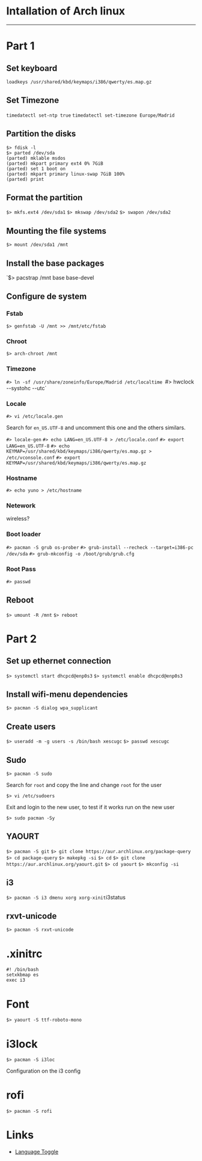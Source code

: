# Intallation of Arch linux

---

# Part 1

## Set keyboard

`loadkeys /usr/shared/kbd/keymaps/i386/qwerty/es.map.gz`

## Set Timezone

`timedatectl set-ntp true`
`timedatectl set-timezone Europe/Madrid`

## Partition the disks

```
$> fdisk -l
$> parted /dev/sda
(parted) mklable msdos
(parted) mkpart primary ext4 0% 7GiB
(parted) set 1 boot on
(parted) mkpart primary linux-swap 7GiB 100%
(parted) print
```

## Format the partition

`$> mkfs.ext4 /dev/sda1`
`$> mkswap /dev/sda2`
`$> swapon /dev/sda2`

## Mounting the file systems

`$> mount /dev/sda1 /mnt`

## Install the base packages

`$> pacstrap /mnt base base-devel

## Configure de system

### Fstab

`$> genfstab -U /mnt >> /mnt/etc/fstab`

### Chroot

`$> arch-chroot /mnt`

### Timezone

`#> ln -sf /usr/share/zoneinfo/Europe/Madrid /etc/localtime
`#> hwclock --systohc --utc`

### Locale

`#> vi /etc/locale.gen`

Search for `en_US.UTF-8` and uncomment this one and the others similars.

`#> locale-gen`
`#> echo LANG=en_US.UTF-8 > /etc/locale.conf`
`#> export LANG=en_US.UTF-8`
`#> echo KEYMAP=/usr/shared/kbd/keymaps/i386/qwerty/es.map.gz > /etc/vconsole.conf`
`#> export KEYMAP=/usr/shared/kbd/keymaps/i386/qwerty/es.map.gz`

### Hostname

`#> echo yuno > /etc/hostname`

### Netework

wireless?

### Boot loader

`#> pacman -S grub os-prober`
`#> grub-install --recheck --target=i386-pc /dev/sda`
`#> grub-mkconfig -o /boot/grub/grub.cfg`

### Root Pass

`#> passwd`

## Reboot

`$> umount -R /mnt`
`$> reboot`

# Part 2

## Set up ethernet connection

`$> systemctl start dhcpcd@enp0s3`
`$> systemctl enable dhcpcd@enp0s3`

## Install wifi-menu dependencies

`$> pacman -S dialog wpa_supplicant`

## Create users

`$> useradd -m -g users -s /bin/bash xescugc`
`$> passwd xescugc`

## Sudo

`$> pacman -S sudo`

Search for `root` and copy the line and change `root` for the user

`$> vi /etc/sudoers`

Exit and login to the new user, to test if it works run on the new user

`$> sudo pacman -Sy`

## YAOURT

`$> pacman -S git`
`$> git clone https://aur.archlinux.org/package-query`
`$> cd package-query`
`$> makepkg -si`
`$> cd`
`$> git clone https://aur.archlinux.org/yaourt.git`
`$> cd yaourt`
`$> mkconfig -si`

## i3

`$> pacman -S i3 dmenu xorg xorg-xinit`i3status

## rxvt-unicode

`$> pacman -S rxvt-unicode`

# .xinitrc

```
#! /bin/bash
setxkbmap es
exec i3
```


# Font

`$> yaourt -S ttf-roboto-mono`

# i3lock

`$> pacman -S i3loc`

Configuration on the i3 config

# rofi

`$> pacman -S rofi`


# Links

* [Language Toggle](http://docs.slackware.com/howtos:window_managers:keyboard_layout_in_i3)

